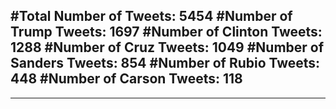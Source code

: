 #Total Number of Tweets: 5454 
#Number of Trump Tweets: 1697
#Number of Clinton Tweets: 1288
#Number of Cruz Tweets: 1049
#Number of Sanders Tweets: 854
#Number of Rubio Tweets: 448
#Number of Carson Tweets: 118
---
---
